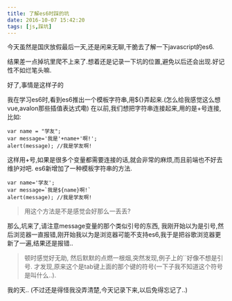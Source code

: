 ```yaml
---
title: 了解es6时踩的坑
date: 2016-10-07 15:42:20
tags: [js,踩坑]
---
```



今天虽然是国庆放假最后一天,还是闲来无聊,干脆去了解一下javascript的es6. 

结果差一点掉坑里爬不上来了.想着还是记录一下坑的位置,避免以后还会出现.好记性不如烂笔头嘛.

好了,事情是这样子的

我在学习es6时,看到es6推出一个模板字符串,用${}弄起来.(怎么给我感觉这么想vue,avalon那些插值表达式嘞)
在以前,我们想把字符串连接起来,用的是+号连接,比如:

	var name = "学友";
	var message='我是'+name+'啊!';
	alert(message); //我是学友啊!

这样用+号,如果是很多个变量都需要连接的话,就会非常的麻烦,而且前端也不好去维护对吧.
es6新增加了一种模板字符串的方法.

	var name='学友';
	var message=`我是${name}啊!`
	alert(message); //我是学友啊!

>用这个方法是不是感觉会好那么一丢丢?

那么,坑来了,请注意message变量的那个类似引号的东西, 我刚开始以为是引号,然后浏览器一直报错,刚开始我以为是浏览器可能不支持es6,我于是把谷歌浏览器更新了一遍,结果还是报错..

>顿时感觉好无助, 然后默默的点燃一根烟,突然发现,例子上的``好像不想是引号.  才发现,原来这个是tab键上面的那个键的符号(一下子我不知道这个符号是叫什么..).

我的天..  (不过还是得怪我没弄清楚,今天记录下来,以后免得忘记了..)
